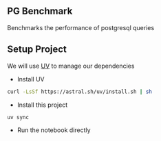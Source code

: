 ## PG Benchmark 

Benchmarks the performance of postgresql queries 

## Setup Project 

We will use [UV](https://github.com/astral-sh/uv) to manage our dependencies 

- Install UV

```bash
curl -LsSf https://astral.sh/uv/install.sh | sh
```

- Install this project 
```bash
uv sync
``` 
- Run the notebook directly 